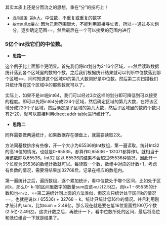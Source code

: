 其实本质上还是分而治之的思想，重在“分”的技巧上！

- `适用范围`: 第k大，中位数，不重复或重复的数字
- `基本原理及要点`: 因为元素范围很大，不能利用直接寻址表，所以==通过多次划分，逐步确定范围==，然后最后在一个可以接受的范围内进行


### 5亿个int找它们的中位数。

- **思路一**

这个例子比上面那个更明显。首先我们将int划分为2^16个区域，==然后读取数据统计落到各个区域里的数的个数，之后我们根据统计结果就可以判断中位数落到那个区域==，同时知道这个区域中的第几大数刚好是中位数。然后第二次扫描我们只统计落在这个区域中的那些数就可以了。

实际上，如果不是int是int64，我们可以经过3次这样的划分即可降低到可以接受的程度。即可以先将int64分成224个区域，然后确定区域的第几大数，在将该区域分成220个子区域，然后确定是子区域的第几大数，然后子区域里的数的个数只有2^20，就可以直接利用direct addr table进行统计了。

- **思路二**

同样需要做两遍统计，如果数据存在硬盘上，就需要读取2次。

方法同基数排序有些像，开一个大小为65536的Int数组，第一遍读取，统计Int32的高16位的情况，也就是0-65535，都算作0,65536 - 131071都算作1。就相当于用该数除以65536。Int32 除以 65536的结果不会超过65536种情况，因此开一个长度为65536的数组计数就可以。每读取一个数，数组中对应的计数+1，考虑有负数的情况，需要将结果加32768后，记录在相应的数组内。

第一遍统计之后，遍历数组，逐个累加统计，看中位数处于哪个区间，比如处于区间k，那么0- k-1的区间里数字的数量sum应该`<n/2`(2.5亿)。而k+1 - 65535的计数和也`<n/2`，==第二遍统计同上面的方法类似，但这次只统计处于区间k的情况==，也就是说(x / 65536) + 32768 = k。统计只统计低16位的情况。并且利用刚才统计的sum，比如sum = 2.49亿，那么现在就是要在低16位里面找100万个数(2.5亿-2.49亿)。这次计数之后，再统计一下，看中位数所处的区间，最后将高位和低位组合一下就是结果了。
